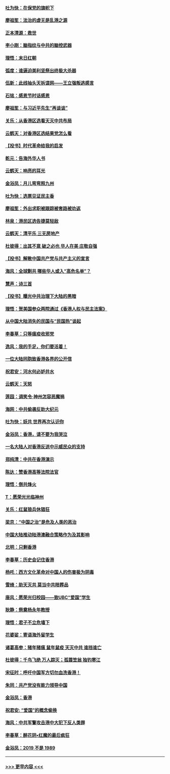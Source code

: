 #### [吐为快：在保党的旗帜下](../pages/nsc993/n11691188.md?t=11301955) 
#### [廖祖笙：法治的虚无是乱港之源](../pages/nsc993/n11690605.md?t=11301955) 
#### [正本清源：救世](../pages/nsc993/n11689134.md?t=11301955) 
#### [李小刚：脑指纹与中共的脑控武器](../pages/nsc993/n11688900.md?t=11301955) 
#### [理悟：末日红朝](../pages/nsc993/n11688829.md?t=11301955) 
#### [弧度：谁逼迫美利坚祭出终极大杀器](../pages/nsc993/n11688735.md?t=11301955) 
#### [伍新：此线抽头天拆谍网——王立强叛逃感言](../pages/nsc993/n11687981.md?t=11301955) 
#### [石铭：感恩节时话感恩](../pages/nsc993/n11687568.md?t=11301955) 
#### [廖祖笙：与习近平先生“再谈谈”](../pages/nsc993/n11687005.md?t=11301955) 
#### [关乐：从香港区选看天灭中共布局](../pages/nsc993/n11686647.md?t=11301955) 
#### [云鹤天：对香港区选结果党怎么看](../pages/nsc993/n11686216.md?t=11301955) 
#### [【投书】时代革命给我的启发](../pages/nsc993/n11684287.md?t=11301955) 
#### [乾元：告海外华人书](../pages/nsc993/n11684044.md?t=11301955) 
#### [云鹤天：响亮的耳光](../pages/nsc993/n11684254.md?t=11301955) 
#### [金浴凤：月儿弯弯照九州](../pages/nsc993/n11684231.md?t=11301955) 
#### [吐为快：选票见证民主香](../pages/nsc993/n11684206.md?t=11301955) 
#### [廖祖笙：外出求职被跟踪被套路被劝返](../pages/nsc993/n11683874.md?t=11301955) 
#### [林泉：港民区选告捷莫轻敌](../pages/nsc993/n11683930.md?t=11301955) 
#### [云鹤天：清平乐 三无房地产](../pages/nsc993/n11681521.md?t=11301955) 
#### [杜彼得：出其不意 破之必也 华人在美 庄敬自强](../pages/nsc993/n11679554.md?t=11301955) 
#### [【投书】解散中国共产党与共产主义的宣言](../pages/nsc993/n11679177.md?t=11301955) 
#### [海风：全球剿共 哪些华人或入“高危名单”？](../pages/nsc993/n11678617.md?t=11301955) 
#### [慧声：诗三首](../pages/nsc993/n11678848.md?t=11301955) 
#### [【投书】曝光中共治理下大陆的黑暗](../pages/nsc993/n11678674.md?t=11301955) 
#### [理悟：贺美国参众两院通过《香港人权与民主法案》](../pages/nsc993/n11678104.md?t=11301955) 
#### [从中国大陆消失的民国与“民国热”谈起](../pages/nsc993/n11678075.md?t=11301955) 
#### [李春草：只等瘟疫收邪党](../pages/nsc993/n11677308.md?t=11301955) 
#### [逸风：我的手足，你们要活着！](../pages/nsc993/n11676352.md?t=11301955) 
#### [一位大陆同胞致香港各界的公开信](../pages/nsc993/n11675761.md?t=11301955) 
#### [祝君安：河水何必妒井水](../pages/nsc993/n11675746.md?t=11301955) 
#### [云鹤天：天怒](../pages/nsc993/n11675718.md?t=11301955) 
#### [莲园：调笑令‧神州怎容恶魔祸](../pages/nsc993/n11675648.md?t=11301955) 
#### [海网：中共偷袭反助大纪元](../pages/nsc993/n11673515.md?t=11301955) 
#### [吐为快：妖共 世界再次认识你](../pages/nsc993/n11673506.md?t=11301955) 
#### [金浴凤：香港，请不要为我哭泣](../pages/nsc993/n11673248.md?t=11301955) 
#### [一名大陆人对香港反送中示威民众的支持](../pages/nsc993/n11672615.md?t=11301955) 
#### [郑纯清：中共在香港演示](../pages/nsc993/n11670539.md?t=11301955) 
#### [陈达：赞香港高等法院法官](../pages/nsc993/n11669542.md?t=11301955) 
#### [理悟：倒共烽火](../pages/nsc993/n11668844.md?t=11301955) 
#### [T：愿荣光光临神州](../pages/nsc993/n11668421.md?t=11301955) 
#### [关乐：红鼠狼兵休猖狂](../pages/nsc993/n11668378.md?t=11301955) 
#### [梁京：“中国之治”是危及人类的恶治](../pages/nsc993/n11668328.md?t=11301955) 
#### [中国大陆推动陆港澳融合策略作为及其影响](../pages/nsc993/n11668157.md?t=11301955) 
#### [北明：只剩香港](../pages/nsc993/n11668002.md?t=11301955) 
#### [李春草：历史会记住香港](../pages/nsc993/n11667927.md?t=11301955) 
#### [杨吒：西方文化革命对中国人的伤害极为阴毒](../pages/nsc993/n11664521.md?t=11301955) 
#### [雪绮：助天灭共 莫当中共陪葬品](../pages/nsc993/n11662650.md?t=11301955) 
#### [唐风：愿荣光归校园——致UBC“爱国”学生](../pages/nsc993/n11662194.md?t=11301955) 
#### [耿静：祭奠杨永年教授](../pages/nsc993/n11662514.md?t=11301955) 
#### [理悟：君子不立危墙下](../pages/nsc993/n11662172.md?t=11301955) 
#### [花婆娑：寄语海外留学生](../pages/nsc993/n11662121.md?t=11301955) 
#### [诸葛高参：猪年猪瘟 鼠年鼠疫 天灭中共 谁挡谁亡](../pages/nsc993/n11661980.md?t=11301955) 
#### [杜彼得：千鸟飞绝 万人踪灭；孤蓑笠翁 独钓寒江](../pages/nsc993/n11661170.md?t=11301955) 
#### [宋征时：呼吁中国军方切勿血洗香港！](../pages/nsc993/n11415318.md?t=11301955) 
#### [朱同：共产党没有能力领导中国](../pages/nsc993/n11660421.md?t=11301955) 
#### [金浴凤：香港](../pages/nsc993/n11660419.md?t=11301955) 
#### [祝君安: “爱国”的概念偷换](../pages/nsc993/n11659706.md?t=11301955) 
#### [海风：中共军警攻击港中大犯下反人类罪](../pages/nsc993/n11659632.md?t=11301955) 
#### [李春草：醉花阴•红魔的最后疯狂](../pages/nsc993/n11659287.md?t=11301955) 
#### [金浴凤：2019 不是 1989](../pages/nsc993/n11657663.md?t=11301955) 

----
#### [ >>> 更早内容 <<< ](../indexes/nsc993-earlier.md)
